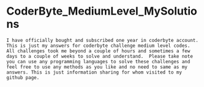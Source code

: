 # CoderByte_MediumLevel_MySolutions

`I have officially bought and subscribed one year in coderbyte account. This is just my answers for coderbyte challenge medium level codes. All challenges took me beyond a couple of hours and sometimes a few days to a couple of weeks to solve and understand.  Please take note you can use any programming languages to solve these challenges and feel free to use any methods as you like and no need to same as my answers.
This is just information sharing for whom visited to my github page.`
